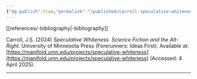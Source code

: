 ```yaml
---
{"dg-publish":true,"permalink":"/published/carroll-speculative-whiteness/","dgPassFrontmatter":true,"noteIcon":""}
---
```


[[references/-bibliography\|-bibliography]]

Carroll, J.S. (2024) _Speculative Whiteness  Science Fiction and the Alt-Right_. University of Minnesota Press (Forerunners: Ideas First). Available at: [https://manifold.umn.edu/projects/speculative-whiteness](https://manifold.umn.edu/projects/speculative-whiteness) (Accessed: 4 April 2025).

---

